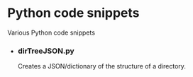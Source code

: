 # Python code snippets
Various Python code snippets

* ### dirTreeJSON.py
  Creates a JSON/dictionary of the structure of a directory.
